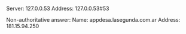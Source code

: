 Server:		127.0.0.53
Address:	127.0.0.53#53

Non-authoritative answer:
Name:	appdesa.lasegunda.com.ar
Address: 181.15.94.250

